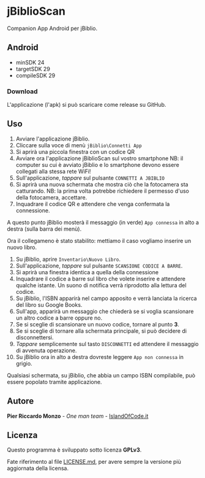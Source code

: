 # jBiblioScan

Companion App Android per jBiblio.

## Android

- minSDK 24
- targetSDK 29
- compileSDK 29

### Download

L'applicazione (l'apk) si può scaricare come release su GitHub.

## Uso

1. Avviare l'applicazione jBiblio.
2. Cliccare sulla voce di menù `jBiblio\Connetti App`
3. Si aprirà una piccola finestra con un codice QR
4. Avviare ora l'applicazione jBiblioScan sul vostro smartphone
    NB: il computer su cui è avviato jBiblio e lo smartphone devono essere collegati alla stessa rete WiFi!
5. Sull'applicazione, _tappare_ sul pulsante `CONNETTI A JBIBLIO`
6. Si aprirà una nuova schermata che mostra ciò che la fotocamera sta catturando.
    NB: la prima volta potrebbe richiedere il permesso d'uso della fotocamera, accettare.
7. Inquadrare il codice QR e attendere che venga confermata la connessione.

A questo punto jBiblio mosterà il messaggio (in verde) `App connessa` in alto a destra (sulla barra dei menù).

Ora il collegameno è stato stabilito: mettiamo il caso vogliamo inserire un nuovo libro.

1. Su jBiblio, aprire `Inventario\Nuovo Libro`.
2. Sull'applicazione, _tappare_ sul pulsante `SCANSIONE CODICE A BARRE`.
3. Si aprirà una finestra identica a quella della connessione
4. Inquadrare il codice a barre sul libro che volete inserire e attendere qualche istante.
    Un suono di notifica verrà riprodotto alla lettura del codice.
5. Su jBiblio, l'ISBN apparirà nel campo apposito e verrà lanciata la ricerca del libro su Google Books.
6. Sull'app, apparirà un messaggio che chiederà se si voglia scansionare un altro codice a barre oppure no.
7. Se si sceglie di scansionare un nuovo codice, tornare al punto **3**.
8. Se si sceglie di tornare alla schermata principale, si può decidere di disconnettersi.
9. _Tappare_ semplicemente sul tasto `DISCONNETTI` ed attendere il messaggio di avvenuta operazione.
10. Su jBiblio ora in alto a destra dovreste leggere `App non connessa` in grigio.

Qualsiasi schermata, su jBiblio, che abbia un campo ISBN compilabile, può essere popolato tramite applicazione.

## Autore

**Pier Riccardo Monzo** - *One man team* - [IslandOfCode.it](https://www.islandofcode.it/)

## Licenza

Questo programma è sviluppato sotto licenza **GPLv3**.

Fate riferimento al file [LICENSE.md](LICENSE.md), per avere sempre la versione più aggiornata della licensa.